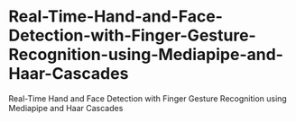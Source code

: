# Real-Time-Hand-and-Face-Detection-with-Finger-Gesture-Recognition-using-Mediapipe-and-Haar-Cascades
Real-Time Hand and Face Detection with Finger Gesture Recognition using Mediapipe and Haar Cascades
